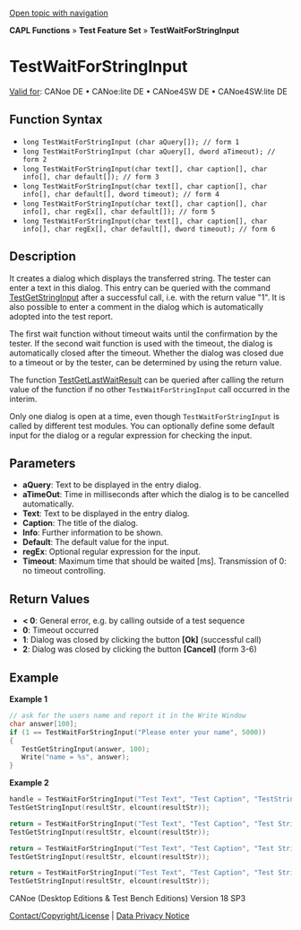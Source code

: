 [Open topic with navigation](../../../../../CANoeDEFamily.htm#Topics/CAPLFunctions/Test/Functions/CAPLfunctionTestWaitForStringInput.md)

**CAPL Functions** » **Test Feature Set** » **TestWaitForStringInput**

# TestWaitForStringInput

[Valid for](../../../Shared/FeatureAvailability.md): CANoe DE • CANoe:lite DE • CANoe4SW DE • CANoe4SW:lite DE

## Function Syntax

- `long TestWaitForStringInput (char aQuery[]); // form 1`
- `long TestWaitForStringInput (char aQuery[], dword aTimeout); // form 2`
- `long TestWaitForStringInput(char text[], char caption[], char info[], char default[]); // form 3`
- `long TestWaitForStringInput(char text[], char caption[], char info[], char default[], dword timeout); // form 4`
- `long TestWaitForStringInput(char text[], char caption[], char info[], char regEx[], char default[]); // form 5`
- `long TestWaitForStringInput(char text[], char caption[], char info[], char regEx[], char default[], dword timeout); // form 6`

## Description

It creates a dialog which displays the transferred string. The tester can enter a text in this dialog. This entry can be queried with the command [TestGetStringInput](CAPLfunctionTestGetStringInput.md) after a successful call, i.e. with the return value "1". It is also possible to enter a comment in the dialog which is automatically adopted into the test report.

The first wait function without timeout waits until the confirmation by the tester. If the second wait function is used with the timeout, the dialog is automatically closed after the timeout. Whether the dialog was closed due to a timeout or by the tester, can be determined by using the return value.

The function [TestGetLastWaitResult](CAPLfunctionTestGetLastWaitResult.md) can be queried after calling the return value of the function if no other `TestWaitForStringInput` call occurred in the interim.

Only one dialog is open at a time, even though `TestWaitForStringInput` is called by different test modules. You can optionally define some default input for the dialog or a regular expression for checking the input.

## Parameters

- **aQuery**: Text to be displayed in the entry dialog.
- **aTimeOut**: Time in milliseconds after which the dialog is to be cancelled automatically.
- **Text**: Text to be displayed in the entry dialog.
- **Caption**: The title of the dialog.
- **Info**: Further information to be shown.
- **Default**: The default value for the input.
- **regEx**: Optional regular expression for the input.
- **Timeout**: Maximum time that should be waited [ms]. Transmission of 0: no timeout controlling.

## Return Values

- **< 0**: General error, e.g. by calling outside of a test sequence
- **0**: Timeout occurred
- **1**: Dialog was closed by clicking the button **[Ok]** (successful call)
- **2**: Dialog was closed by clicking the button **[Cancel]** (form 3-6)

## Example

**Example 1**

```c
// ask for the users name and report it in the Write Window
char answer[100];
if (1 == TestWaitForStringInput("Please enter your name", 5000))
{
   TestGetStringInput(answer, 100);
   Write("name = %s", answer);
}
```

**Example 2**

```c
handle = TestWaitForStringInput("Test Text", "Test Caption", "TestString Input", "");
TestGetStringInput(resultStr, elcount(resultStr));

return = TestWaitForStringInput("Test Text", "Test Caption", "Test String Input Timeout", "", "", 5000);
TestGetStringInput(resultStr, elcount(resultStr));

return = TestWaitForStringInput("Test Text", "Test Caption", "Test String Input RegEx", "^(\\d)", "", 0);
TestGetStringInput(resultStr, elcount(resultStr));

return = TestWaitForStringInput("Test Text", "Test Caption", "Test String Input RegEx Timeout", "^(\\d)", "", 5000);
TestGetStringInput(resultStr, elcount(resultStr));
```

CANoe (Desktop Editions & Test Bench Editions) Version 18 SP3

[Contact/Copyright/License](../../../Shared/ContactCopyrightLicense.md) | [Data Privacy Notice](https://www.vector.com/int/en/company/get-info/privacy-policy/)
